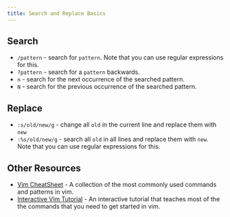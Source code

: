 ```yaml
---
title: Search and Replace Basics
---
```

## Search
- `/pattern` - search for `pattern`. Note that you can use regular expressions for this.
- `?pattern` - search for a `pattern` backwards.
- `n` - search for the next occurrence of the searched pattern.
- `N` - search for the previous occurrence of the searched pattern.

## Replace
- `:s/old/new/g` - change all `old` in the current line and replace them with `new`
- `:%s/old/new/g` - search all `old` in all lines and replace them with `new`. Note that you can use regular expressions for this.

## Other Resources
- [Vim CheatSheet](https://vim.rtorr.com/) - A collection of the most commonly used commands and patterns in vim.
- [Interactive Vim Tutorial](http://www.openvim.com/) - An interactive tutorial that teaches most of the the commands that you need to get started in vim.